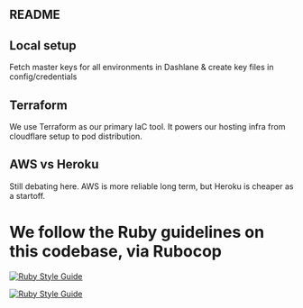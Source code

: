 ## README

## Local setup
Fetch master keys for all environments in Dashlane & create key files in config/credentials

## Terraform

We use Terraform as our primary IaC tool. It powers our hosting infra from cloudflare setup to pod distribution.

## AWS vs Heroku

Still debating here. AWS is more reliable long term, but Heroku is cheaper as a startoff. 

## 

# We follow the Ruby guidelines on this codebase, via Rubocop

[![Ruby Style Guide](https://img.shields.io/badge/code_style-rubocop-brightgreen.svg)](https://github.com/rubocop/rubocop)

[![Ruby Style Guide](https://img.shields.io/badge/code_style-community-brightgreen.svg)](https://rubystyle.guide)
